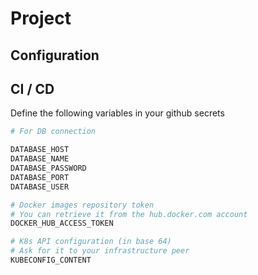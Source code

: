 # Project

## Configuration


## CI / CD 

Define the following variables in your github secrets

```bash
# For DB connection 

DATABASE_HOST
DATABASE_NAME
DATABASE_PASSWORD
DATABASE_PORT
DATABASE_USER

# Docker images repository token
# You can retrieve it from the hub.docker.com account 
DOCKER_HUB_ACCESS_TOKEN

# K8s API configuration (in base 64)
# Ask for it to your infrastructure peer
KUBECONFIG_CONTENT
```
